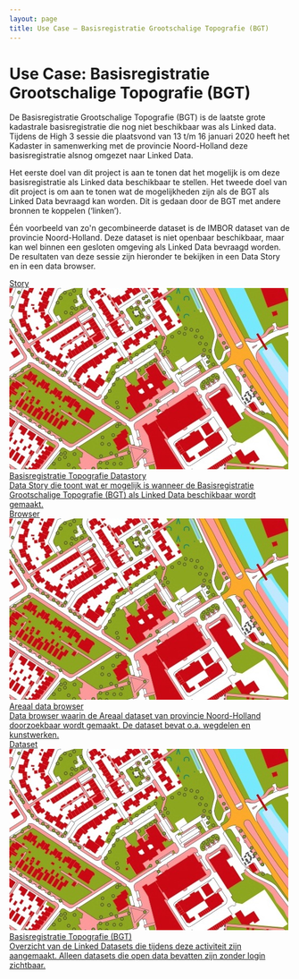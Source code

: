 ```yaml
---
layout: page
title: Use Case ― Basisregistratie Grootschalige Topografie (BGT)
---
```


# Use Case: Basisregistratie Grootschalige Topografie (BGT)

De Basisregistratie Grootschalige Topografie (BGT) is de laatste grote kadastrale basisregistratie die nog niet beschikbaar was als Linked data.  Tijdens de High 3 sessie die plaatsvond van 13 t/m 16 januari 2020 heeft het Kadaster in samenwerking met de provincie Noord-Holland deze basisregistratie alsnog omgezet naar Linked Data.

Het eerste doel van dit project is aan te tonen dat het mogelijk is om deze basisregistratie als Linked data beschikbaar te stellen.  Het tweede doel van dit project is om aan te tonen wat de mogelijkheden zijn als de BGT als Linked Data bevraagd kan worden.  Dit is gedaan door de BGT met andere bronnen te koppelen (‘linken’).

Één voorbeeld van zo'n gecombineerde dataset is de IMBOR dataset van de provincie Noord-Holland.  Deze dataset is niet openbaar beschikbaar, maar kan wel binnen een gesloten omgeving als Linked Data bevraagd worden.  De resultaten van deze sessie zijn hieronder te bekijken in een Data Story en in een data browser.

<div class="cards-wrapper">
  <a href="/stories/bgt-high3/">
    <div class="card">
      <div class="card-type">Story</div>
      <img class="card-image" src="/assets/images/bgtHigh3.jpg">
      <div class="card-title">Basisregistratie Topografie Datastory</div>
      <div class="card-description">Data Story die toont wat er mogelijk is wanneer de Basisregistratie Grootschalige Topografie (BGT) als Linked Data beschikbaar wordt gemaakt.</div>
    </div>
  </a>
  <a href="/browsers/areaal">
    <div class="card">
      <div class="card-type">Browser</div>
      <img class="card-image" src="/assets/images/bgtHigh3.jpg">
      <div class="card-title">Areaal data browser</div>
      <div class="card-description">Data browser waarin de Areaal dataset van provincie Noord-Holland doorzoekbaar wordt gemaakt.  De dataset bevat o.a. wegdelen en kunstwerken.</div>
    </div>
  </a>
  <a href="https://data.labs.kadaster.nl/bgt-high3">
    <div class="card">
      <div class="card-type">Dataset</div>
      <img class="card-image" src="/assets/images/bgtHigh3.jpg">
      <div class="card-title">Basisregistratie Topografie (BGT)</div>
      <div class="card-description">Overzicht van de Linked Datasets die tijdens deze activiteit zijn aangemaakt.  Alleen datasets die open data bevatten zijn zonder login zichtbaar.</div>
    </div>
  </a>
</div>
